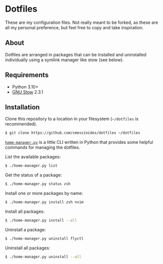 # Dotfiles

These are my configuration files. Not really meant to be forked, as these are
all my personal preference, but feel free to copy and take inspiration.

## About

Dotfiles are arranged in packages that can be installed and uninstalled
individually using a symlink manager like stow (see below).

## Requirements

- Python 3.10+
- [GNU Stow](https://www.gnu.org/software/stow/) 2.3.1

## Installation

Clone this repository to a location in your filesystem (`~/dotfiles` is
recommended).

```sh
$ git clone https://github.com/cmessinides/dotfiles ~/dotfiles
```
[`home-manager.py`](./home-manager.py) is a little CLI written in Python that
provides some helpful commands for managing the dotfiles.

List the available packages:

```sh
$ ./home-manager.py list
```

Get the status of a package:

```sh
$ ./home-manager.py status zsh
```

Install one or more packages by name:

```sh
$ ./home-manager.py install zsh nvim
```

Install all packages:

```sh
$ ./home-manager.py install --all
```

Uninstall a package:

```sh
$ ./home-manager.py uninstall flyctl
```

Uninstall all packages:

```sh
$ ./home-manager.py uninstall --all
```
